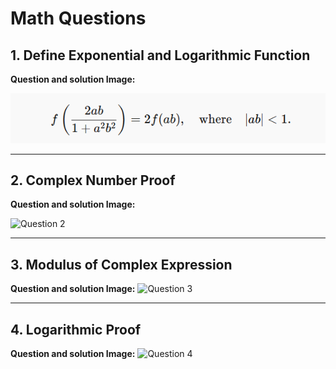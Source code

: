 # Math Questions

## 1. Define Exponential and Logarithmic Function

**Question and solution Image:**

![Question 1](assets/Q1.png)

---

## 2. Complex Number Proof

**Question and solution Image:**

 ![Question 2](assets/Q2.png)

---

## 3. Modulus of Complex Expression

**Question and solution Image:**
![Question 3](assets/Q3.png)

---

## 4. Logarithmic Proof

**Question and solution Image:**
![Question 4](assets/Q4.png)
